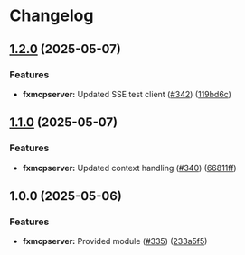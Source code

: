# Changelog

## [1.2.0](https://github.com/ankorstore/yokai/compare/fxmcpserver/v1.1.0...fxmcpserver/v1.2.0) (2025-05-07)


### Features

* **fxmcpserver:** Updated SSE test client ([#342](https://github.com/ankorstore/yokai/issues/342)) ([119bd6c](https://github.com/ankorstore/yokai/commit/119bd6c15e16c776a441f6c0856e80040c4610b3))

## [1.1.0](https://github.com/ankorstore/yokai/compare/fxmcpserver/v1.0.0...fxmcpserver/v1.1.0) (2025-05-07)


### Features

* **fxmcpserver:** Updated context handling ([#340](https://github.com/ankorstore/yokai/issues/340)) ([66811ff](https://github.com/ankorstore/yokai/commit/66811ff2c6464a2d5d30210943e638ab96f35098))

## 1.0.0 (2025-05-06)


### Features

* **fxmcpserver:** Provided module ([#335](https://github.com/ankorstore/yokai/issues/335)) ([233a5f5](https://github.com/ankorstore/yokai/commit/233a5f56b602cbb460b18d5134bc3c948018b95c))
